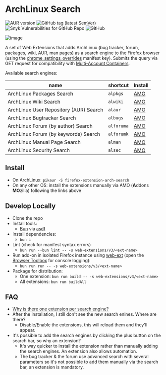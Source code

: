 # ArchLinux Search

![AUR version](https://img.shields.io/aur/version/firefox-extension-arch-search)
![GitHub tag (latest SemVer)](https://img.shields.io/github/v/tag/noraj/firefox-extension-arch-search)
![Snyk Vulnerabilities for GitHub Repo](https://img.shields.io/snyk/vulnerabilities/github/noraj/firefox-extension-arch-search)
![GitHub](https://img.shields.io/github/license/noraj/firefox-extension-arch-search)

![image](https://user-images.githubusercontent.com/16578570/95793622-4edc3d80-0ce6-11eb-8122-a48bca577fb1.png)

A set of Web Extensions that adds ArchLinux (bug tracker, forum, packages, wiki, AUR, man pages) as
a search engine to the Firefox browser (using the [chrome_settings_overrides](https://developer.mozilla.org/en-US/docs/Mozilla/Add-ons/WebExtensions/manifest.json/chrome_settings_overrides) manifest key).
Submits the query via GET request for compatibility with [Multi-Account Containers](https://addons.mozilla.org/en-US/firefox/addon/multi-account-containers/).

Available search engines:

name                                   | shortcut   | Install
---------------------------------------|------------|-----------
ArchLinux Packages Search              | `alpkgs`   | [AMO][arch-pkgs]
ArchLinux Wiki Search                  | `alwiki`   | [AMO][arch-wiki]
ArchLinux User Repository (AUR) Search | `alaur`    | [AMO][arch-aur]
ArchLinux Bugtracker Search            | `albugs`   | [AMO][arch-bugs]
ArchLinux Forum (by author) Search     | `alforuma` | [AMO][arch-forum-a]
ArchLinux Forum (by keywords) Search   | `alforumk` | [AMO][arch-forum-k]
ArchLinux Manual Page Search           | `alman`    | [AMO][arch-man]
ArchLinux Security Search              | `alsec`    | [AMO][arch-security]

## Install

- On ArchLinux: `pikaur -S firefox-extension-arch-search`
- On any other OS: install the extensions manually via AMO (**A**ddons **MO**zilla) following the links above

## Develop Locally

* Clone the repo
* Install tools:
  * [Bun](https://bun.sh/) via [asdf](https://asdf-vm.com/)
* Install dependencies:
  * `bun i`
* Lint (check for manifest syntax errors)
  * `bun run --bun lint -- -s web-extensions/v3/<ext-name>`
* Run add-on in isolated Firefox instance using [web-ext](https://developer.mozilla.org/en-US/Add-ons/WebExtensions/Getting_started_with_web-ext) (open the [Browser Toolbox](https://developer.mozilla.org/en-US/docs/Tools/Browser_Toolbox) for console logging):
  * `bun run run -- -s web-extensions/v3/<ext-name>`
* Package for distribution:
  * One extension: `bun run build -- -s web-extensions/v3/<ext-name>`
  * All extensions: `bun run buildAll`

## FAQ

- [Why is there one extension per search engine?](https://stackoverflow.com/questions/64304959/is-it-possible-to-add-multiple-search-engines-in-the-same-firefox-web-extension)
- After the installation, I still don't see the new search enines. Where are there?
  - Disable/Enable the extensions, this will reload them and they'll appear.
- It's possible to add the search engines by clicking the plus button on the search bar, so why an extension?
  - It's way quicker to install the extension rather than manually adding the search engines. An extension also allows automation.
  - The bug tracker & the forum use advanced search with several parameters so it's not possible to add them manually via the search bar, an extension is mandatory.

[amo]:(https://addons.mozilla.org/)
[arch-aur]:https://addons.mozilla.org/en-US/firefox/addon/archlinux-aur-search/
[arch-bugs]:https://addons.mozilla.org/en-US/firefox/addon/arch-bugtracker-search/
[arch-forum-a]:https://addons.mozilla.org/en-US/firefox/addon/arch-forum-by-author-search/
[arch-forum-k]:https://addons.mozilla.org/en-US/firefox/addon/arch-forum-by-keywords-search/
[arch-pkgs]:https://addons.mozilla.org/en-US/firefox/addon/archlinux-packages-search/
[arch-wiki]:https://addons.mozilla.org/en-US/firefox/addon/archlinux-wiki-search/
[arch-man]:https://addons.mozilla.org/en-US/firefox/addon/archlinux-manual-pages-search/
[arch-security]:https://addons.mozilla.org/en-US/firefox/addon/arch-security-search/

